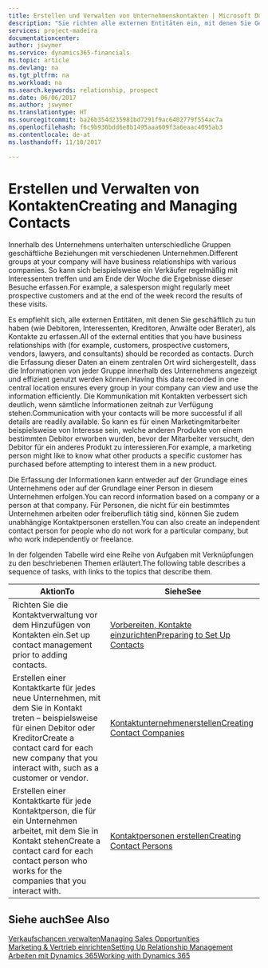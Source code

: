 ```yaml
---
title: Erstellen und Verwalten von Unternehmenskontakten | Microsoft Docs
description: "Sie richten alle externen Entitäten ein, mit denen Sie Geschäftsbeziehungen haben (wie Debitoren, Interessenten, Kreditoren und Berater)."
services: project-madeira
documentationcenter: 
author: jswymer
ms.service: dynamics365-financials
ms.topic: article
ms.devlang: na
ms.tgt_pltfrm: na
ms.workload: na
ms.search.keywords: relationship, prospect
ms.date: 06/06/2017
ms.author: jswymer
ms.translationtype: HT
ms.sourcegitcommit: ba26b354d235981bd7291f9ac6402779f554ac7a
ms.openlocfilehash: f6c9b936bdd6e8b1495aaa609f3a6eaac4095ab3
ms.contentlocale: de-at
ms.lasthandoff: 11/10/2017

---
```

# <a name="creating-and-managing-contacts"></a><span data-ttu-id="d1929-103">Erstellen und Verwalten von Kontakten</span><span class="sxs-lookup"><span data-stu-id="d1929-103">Creating and Managing Contacts</span></span>
<span data-ttu-id="d1929-104">Innerhalb des Unternehmens unterhalten unterschiedliche Gruppen geschäftliche Beziehungen mit verschiedenen Unternehmen.</span><span class="sxs-lookup"><span data-stu-id="d1929-104">Different groups at your company will have business relationships with various companies.</span></span> <span data-ttu-id="d1929-105">So kann sich beispielsweise ein Verkäufer regelmäßig mit Interessenten treffen und am Ende der Woche die Ergebnisse dieser Besuche erfassen.</span><span class="sxs-lookup"><span data-stu-id="d1929-105">For example, a salesperson might regularly meet prospective customers and at the end of the week record the results of these visits.</span></span>

<span data-ttu-id="d1929-106">Es empfiehlt sich, alle externen Entitäten, mit denen Sie geschäftlich zu tun haben (wie Debitoren, Interessenten, Kreditoren, Anwälte oder Berater), als Kontakte zu erfassen.</span><span class="sxs-lookup"><span data-stu-id="d1929-106">All of the external entities that you have business relationships with (for example, customers, prospective customers, vendors, lawyers, and consultants) should be recorded as contacts.</span></span> <span data-ttu-id="d1929-107">Durch die Erfassung dieser Daten an einem zentralen Ort wird sichergestellt, dass die Informationen von jeder Gruppe innerhalb des Unternehmens angezeigt und effizient genutzt werden können.</span><span class="sxs-lookup"><span data-stu-id="d1929-107">Having this data recorded in one central location ensures every group in your company can view and use the information efficiently.</span></span> <span data-ttu-id="d1929-108">Die Kommunikation mit Kontakten verbessert sich deutlich, wenn sämtliche Informationen zeitnah zur Verfügung stehen.</span><span class="sxs-lookup"><span data-stu-id="d1929-108">Communication with your contacts will be more successful if all details are readily available.</span></span> <span data-ttu-id="d1929-109">So kann es für einen Marketingmitarbeiter beispielsweise von Interesse sein, welche anderen Produkte von einem bestimmten Debitor erworben wurden, bevor der Mitarbeiter versucht, den Debitor für ein anderes Produkt zu interessieren.</span><span class="sxs-lookup"><span data-stu-id="d1929-109">For example, a marketing person might like to know what other products a specific customer has purchased before attempting to interest them in a new product.</span></span>

<span data-ttu-id="d1929-110">Die Erfassung der Informationen kann entweder auf der Grundlage eines Unternehmens oder auf der Grundlage einer Person in diesem Unternehmen erfolgen.</span><span class="sxs-lookup"><span data-stu-id="d1929-110">You can record information based on a company or a person at that company.</span></span> <span data-ttu-id="d1929-111">Für Personen, die nicht für ein bestimmtes Unternehmen arbeiten oder freiberuflich tätig sind, können Sie zudem unabhängige Kontaktpersonen erstellen.</span><span class="sxs-lookup"><span data-stu-id="d1929-111">You can also create an independent contact person for people who do not work for a particular company, but who work independently or freelance.</span></span>

<span data-ttu-id="d1929-112">In der folgenden Tabelle wird eine Reihe von Aufgaben mit Verknüpfungen zu den beschriebenen Themen erläutert.</span><span class="sxs-lookup"><span data-stu-id="d1929-112">The following table describes a sequence of tasks, with links to the topics that describe them.</span></span>

| <span data-ttu-id="d1929-113">Aktion</span><span class="sxs-lookup"><span data-stu-id="d1929-113">To</span></span> | <span data-ttu-id="d1929-114">Siehe</span><span class="sxs-lookup"><span data-stu-id="d1929-114">See</span></span> |
| --- | --- |
| <span data-ttu-id="d1929-115">Richten Sie die Kontaktverwaltung vor dem Hinzufügen von Kontakten ein.</span><span class="sxs-lookup"><span data-stu-id="d1929-115">Set up contact management prior to adding contacts.</span></span> |[<span data-ttu-id="d1929-116">Vorbereiten, Kontakte einzurichten</span><span class="sxs-lookup"><span data-stu-id="d1929-116">Preparing to Set Up Contacts</span></span>](marketing-setup-contacts.md) |
| <span data-ttu-id="d1929-117">Erstellen einer Kontaktkarte für jedes neue Unternehmen, mit dem Sie in Kontakt treten – beispielsweise für einen Debitor oder Kreditor</span><span class="sxs-lookup"><span data-stu-id="d1929-117">Create a contact card for each new company that you interact with, such as a customer or vendor.</span></span> |[<span data-ttu-id="d1929-118">Kontaktunternehmenerstellen</span><span class="sxs-lookup"><span data-stu-id="d1929-118">Creating Contact Companies</span></span>](marketing-create-contact-companies.md) |
| <span data-ttu-id="d1929-119">Erstellen einer Kontaktkarte für jede Kontaktperson, die für ein Unternehmen arbeitet, mit dem Sie in Kontakt stehen</span><span class="sxs-lookup"><span data-stu-id="d1929-119">Create a contact card for each contact person who works for the companies that you interact with.</span></span> |[<span data-ttu-id="d1929-120">Kontaktpersonen erstellen</span><span class="sxs-lookup"><span data-stu-id="d1929-120">Creating Contact Persons</span></span>](marketing-create-contact-persons.md) |

## <a name="see-also"></a><span data-ttu-id="d1929-121">Siehe auch</span><span class="sxs-lookup"><span data-stu-id="d1929-121">See Also</span></span>
[<span data-ttu-id="d1929-122">Verkaufschancen verwalten</span><span class="sxs-lookup"><span data-stu-id="d1929-122">Managing Sales Opportunities</span></span>](marketing-manage-sales-opportunities.md)  
[<span data-ttu-id="d1929-123">Marketing & Vertrieb einrichten</span><span class="sxs-lookup"><span data-stu-id="d1929-123">Setting Up Relationship Management</span></span>](marketing-setup-marketing.md)  
[<span data-ttu-id="d1929-124">Arbeiten mit Dynamics 365</span><span class="sxs-lookup"><span data-stu-id="d1929-124">Working with Dynamics 365</span></span>](ui-work-product.md)  

